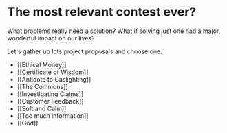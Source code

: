 # The most relevant contest ever?


What problems really need a solution? What if solving just one had a major, wonderful impact on our lives?

Let's gather up lots project proposals and choose one.

- [[Ethical Money]]  
- [[Certificate of Wisdom]]  
- [[Antidote to Gaslighting]]  
- [[The Commons]]  
- [[Investigating Claims]]  
- [[Customer Feedback]]  
- [[Soft and Calm]]  
- [[Too much information]]  
- [[God]]  
